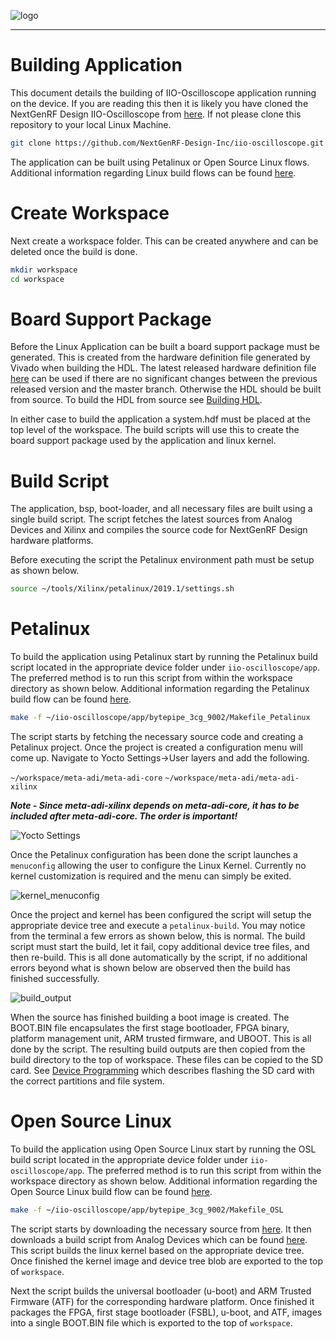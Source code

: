 ![logo](../docs/images/ngrf_logo.png)

---

# Building Application
This document details the building of IIO-Oscilloscope application running on the device.  If you are reading this then it is likely you have cloned the NextGenRF Design IIO-Oscilloscope from [here](https://github.com/NextGenRF-Design-Inc/iio-oscilloscope.git). If not please clone this repository to your local Linux Machine.

```bash
git clone https://github.com/NextGenRF-Design-Inc/iio-oscilloscope.git
```

The application can be built using Petalinux or Open Source Linux flows.  Additional information regarding Linux build flows can be found [here](https://xilinx-wiki.atlassian.net/wiki/spaces/A/pages/18841996/Linux). 

# Create Workspace

Next create a workspace folder.  This can be created anywhere and can be deleted once the build is done. 

```bash
mkdir workspace
cd workspace
```

# Board Support Package

Before the Linux Application can be built a board support package must be generated.  This is created from the hardware definition file generated by Vivado when building the HDL.  The latest released hardware definition file [here](https://github.com/NextGenRF-Design-Inc/iio-oscilloscope/releases) can be used if there are no significant changes between the previous released version and the master branch.  Otherwise the HDL should be built from source.  To build the HDL from source see [Building HDL](BuildingHdl.mdl).  

In either case to build the application a system.hdf must be placed at the top level of the workspace.  The build scripts will use this to create the board support package used by the application and linux kernel.

# Build Script

The application, bsp, boot-loader, and all necessary files are built using a single build script.  The script fetches the latest sources from Analog Devices and Xilinx and compiles the source code for NextGenRF Design hardware platforms.  

Before executing the script the Petalinux environment path must be setup as shown below. 

```bash
source ~/tools/Xilinx/petalinux/2019.1/settings.sh
```

# Petalinux

To build the application using Petalinux start by running the Petalinux build script located in the appropriate device folder under `iio-oscilloscope/app`.  The preferred method is to run this script from within the workspace directory as shown below.  Additional information regarding the Petalinux build flow can be found [here](https://wiki.analog.com/resources/tools-software/linux-build/generic/petalinux).

```bash
make -f ~/iio-oscilloscope/app/bytepipe_3cg_9002/Makefile_Petalinux
``` 

The script starts by fetching the necessary source code and creating a Petalinux project.  Once the project is created a configuration menu will come up.   Navigate to Yocto Settings→User layers and add the following. 

`~/workspace/meta-adi/meta-adi-core`
`~/workspace/meta-adi/meta-adi-xilinx`

**_Note - Since meta-adi-xilinx depends on meta-adi-core, it has to be included after meta-adi-core. The order is important!_**

![Yocto Settings](images/petaCfgYoctoSettings.png)

Once the Petalinux configuration has been done the script launches a `menuconfig` allowing the user to configure the Linux Kernel.  Currently no kernel customization is required and the menu can simply be exited.

![kernel_menuconfig](images/kernel_menuconfig.png)

Once the project and kernel has been configured the script will setup the appropriate device tree and execute a `petalinux-build`.  You may notice from the terminal a few errors as shown below, this is normal.
The build script must start the build, let it fail, copy additional device tree files, and then re-build.  This is all done automatically by the script, if no additional errors beyond what is shown below are observed then the build has finished successfully.

![build_output](images/build_output.png)

When the source has finished building a boot image is created.  The BOOT.BIN file encapsulates the first stage bootloader, FPGA binary, platform management unit, ARM trusted firmware, and UBOOT.  This is all done by the script.  The resulting build outputs are then copied from the build directory to the top of workspace.  These files can be copied to the SD card.  See [Device Programming](Programming.md) which describes flashing the SD card with the correct partitions and file system.

# Open Source Linux

To build the application using Open Source Linux start by running the OSL build script located in the appropriate device folder under `iio-oscilloscope/app`.  The preferred method is to run this script from within the workspace directory as shown below.  Additional information regarding the Open Source Linux build flow can be found [here](https://wiki.analog.com/resources/tools-software/linux-build/generic/zynqmp).

```bash
make -f ~/iio-oscilloscope/app/bytepipe_3cg_9002/Makefile_OSL
``` 

The script starts by downloading the necessary source from [here](https://github.com/analogdevicesinc/linux.git).  It then downloads a build script from Analog Devices which can be found [here](https://raw.githubusercontent.com/analogdevicesinc/wiki-scripts/master/linux/build_zynqmp_kernel_image.sh).  This script builds the linux kernel based on the appropriate device tree.  Once finished the kernel image and device tree blob are exported to the top of `workspace`.

Next the script builds the universal bootloader (u-boot) and ARM Trusted Firmware (ATF) for the corresponding hardware platform.  Once finished it packages the FPGA, first stage bootloader (FSBL), u-boot, and ATF, images into a single BOOT.BIN file which is exported to the top of `workspace`.